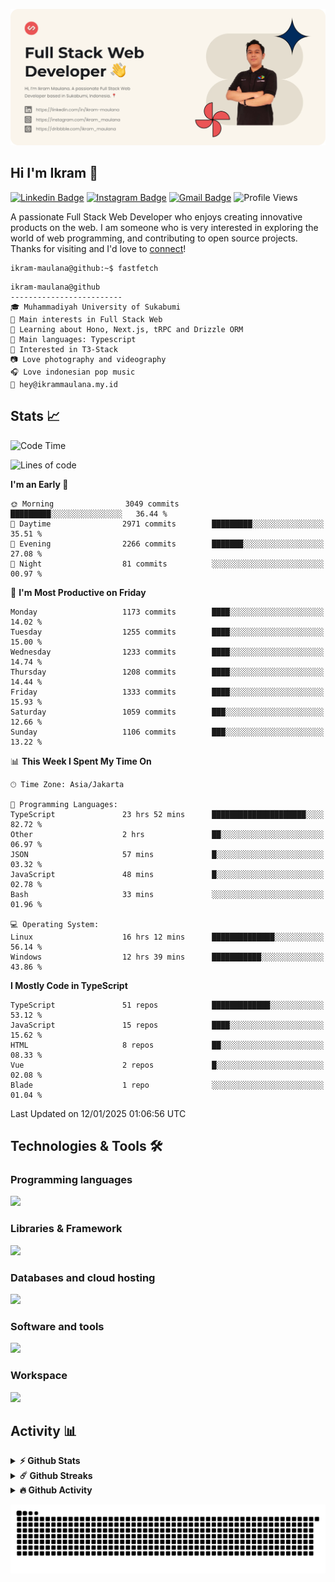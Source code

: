![IkramBanner](ikrambanner.webp)

## Hi I'm Ikram 👋

[![Linkedin Badge](https://img.shields.io/badge/-ikram--maulana-blue?style=flat&logo=Linkedin&logoColor=white&link=https://links.ikrammaulana.my.id/s/linkedin)](https://links.ikrammaulana.my.id/s/linkedin)
[![Instagram Badge](https://img.shields.io/badge/-@ikram__maulana-purple?style=flat&logo=instagram&logoColor=white&link=https://links.ikrammaulana.my.id/s/instagram)](https://links.ikrammaulana.my.id/s/instagram)
[![Gmail Badge](https://img.shields.io/badge/-ikrammaulana-c14438?style=flat&logo=Gmail&logoColor=white&link=https://links.ikrammaulana.my.id/s/email)](https://links.ikrammaulana.my.id/s/email)
![Profile Views](https://komarev.com/ghpvc/?username=Ikram-Maulana)

A passionate Full Stack Web Developer who enjoys creating innovative products on the web. I am someone who is very interested in exploring the world of web programming, and contributing to open source projects. Thanks for visiting and I'd love to [connect](https://links.ikrammaulana.my.id/s/linkedin)!

```console
ikram-maulana@github:~$ fastfetch
```

```console
ikram-maulana@github
-------------------------
🎓 Muhammadiyah University of Sukabumi
🔎 Main interests in Full Stack Web
🌱 Learning about Hono, Next.js, tRPC and Drizzle ORM
🌟 Main languages: Typescript
🚩 Interested in T3-Stack
📷 Love photography and videography
🎧 Love indonesian pop music
📧 hey@ikrammaulana.my.id
```

## Stats 📈

<!--START_SECTION:waka-->
![Code Time](http://img.shields.io/badge/Code%20Time-2%2C322%20hrs%2038%20mins-blue)

![Lines of code](https://img.shields.io/badge/From%20Hello%20World%20I%27ve%20Written-13.4%20million%20lines%20of%20code-blue)

**I'm an Early 🐤** 

```text
🌞 Morning                3049 commits        █████████░░░░░░░░░░░░░░░░   36.44 % 
🌆 Daytime                2971 commits        █████████░░░░░░░░░░░░░░░░   35.51 % 
🌃 Evening                2266 commits        ███████░░░░░░░░░░░░░░░░░░   27.08 % 
🌙 Night                  81 commits          ░░░░░░░░░░░░░░░░░░░░░░░░░   00.97 % 
```
📅 **I'm Most Productive on Friday** 

```text
Monday                   1173 commits        ████░░░░░░░░░░░░░░░░░░░░░   14.02 % 
Tuesday                  1255 commits        ████░░░░░░░░░░░░░░░░░░░░░   15.00 % 
Wednesday                1233 commits        ████░░░░░░░░░░░░░░░░░░░░░   14.74 % 
Thursday                 1208 commits        ████░░░░░░░░░░░░░░░░░░░░░   14.44 % 
Friday                   1333 commits        ████░░░░░░░░░░░░░░░░░░░░░   15.93 % 
Saturday                 1059 commits        ███░░░░░░░░░░░░░░░░░░░░░░   12.66 % 
Sunday                   1106 commits        ███░░░░░░░░░░░░░░░░░░░░░░   13.22 % 
```


📊 **This Week I Spent My Time On** 

```text
🕑︎ Time Zone: Asia/Jakarta

💬 Programming Languages: 
TypeScript               23 hrs 52 mins      █████████████████████░░░░   82.72 % 
Other                    2 hrs               ██░░░░░░░░░░░░░░░░░░░░░░░   06.97 % 
JSON                     57 mins             █░░░░░░░░░░░░░░░░░░░░░░░░   03.32 % 
JavaScript               48 mins             █░░░░░░░░░░░░░░░░░░░░░░░░   02.78 % 
Bash                     33 mins             ░░░░░░░░░░░░░░░░░░░░░░░░░   01.96 % 

💻 Operating System: 
Linux                    16 hrs 12 mins      ██████████████░░░░░░░░░░░   56.14 % 
Windows                  12 hrs 39 mins      ███████████░░░░░░░░░░░░░░   43.86 % 
```

**I Mostly Code in TypeScript** 

```text
TypeScript               51 repos            █████████████░░░░░░░░░░░░   53.12 % 
JavaScript               15 repos            ████░░░░░░░░░░░░░░░░░░░░░   15.62 % 
HTML                     8 repos             ██░░░░░░░░░░░░░░░░░░░░░░░   08.33 % 
Vue                      2 repos             █░░░░░░░░░░░░░░░░░░░░░░░░   02.08 % 
Blade                    1 repo              ░░░░░░░░░░░░░░░░░░░░░░░░░   01.04 % 
```




 Last Updated on 12/01/2025 01:06:56 UTC
<!--END_SECTION:waka-->

## Technologies & Tools 🛠️

### Programming languages

<a href="https://skillicons.dev">
<img src="https://skillicons.dev/icons?i=html,css,sass,js,ts,php,py" />
</a>

### Libraries & Framework

<a href="https://skillicons.dev">
<img src="https://skillicons.dev/icons?i=react,vue,next,laravel,express,tailwind,bootstrap">
</a>

### Databases and cloud hosting

<a href="https://skillicons.dev">
<img src="https://skillicons.dev/icons?i=sqlite,mysql,postgresql,redis,vercel,cloudflare" />
</a>

### Software and tools

<a href="https://skillicons.dev">
<img src="https://skillicons.dev/icons?i=github,vscode,postman,figma&perline=11" />
</a>

### Workspace

<a href="https://skillicons.dev">
<img src="https://skillicons.dev/icons?i=apple,ubuntu,windows&perline=11" />
</a>

## Activity 📊

<details>
  <summary><b>⚡ Github Stats</b></summary>

  <br />
  <img height="180em" src="https://github-readme-stats-eight-theta.vercel.app/api?username=ikram-maulana&show_icons=true&hide_border=true&&count_private=true&include_all_commits=true" />
  <img height="180em" src="https://github-readme-stats-eight-theta.vercel.app/api/top-langs/?username=ikram-maulana&show_icons=true&hide_border=true&layout=compact&langs_count=8"/>
</details>

<details>
  <summary><b>☄️ Github Streaks</b></summary>

  <br />
  <img height="180em" src="https://github-readme-streak-stats.herokuapp.com/?user=ikram-maulana&hide_border=true" />
</details>

<details>
  <summary><b>🔥 Github Activity</b></summary>

  <br />
  <img height="180em" src="https://github-readme-activity-graph.vercel.app/graph?username=ikram-maulana&theme=github-light" />
</details>

![snake gif](https://github.com/ikram-maulana/ikram-maulana/blob/output/github-snake.svg)
